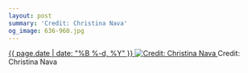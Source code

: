 ```yaml
---
layout: post
summary: 'Credit: Christina Nava'
og_image: 636-960.jpg
---
```


<p>
 <time>
  <a href="/636">
   {{ page.date | date: "%B %-d, %Y" }}
  </a>
 </time>
 <a href="/636">
  <img alt="Credit: Christina Nava" sizes="(min-width: 700px) 50vw, calc(100vw - 2rem)" src="{{ site.assets_url }}/636-480.jpg" srcset="{{ site.assets_url }}/636-240.jpg 240w, {{ site.assets_url }}/636-480.jpg 480w, {{ site.assets_url }}/636-720.jpg 720w, {{ site.assets_url }}/636-960.jpg 960w"/>
 </a>
 <span>
  Credit: Christina Nava
 </span>
</p>
